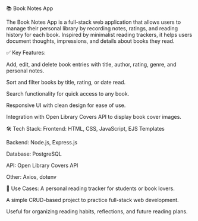 📚 Book Notes App
 
  The Book Notes App is a full-stack web application that allows users to manage their personal library by recording notes, ratings, and reading history for each book. Inspired by minimalist reading trackers, it helps users document thoughts, impressions, and details about books they read.

✅ Key Features:
 
  Add, edit, and delete book entries with title, author, rating, genre, and personal notes.

  Sort and filter books by title, rating, or date read.

  Search functionality for quick access to any book.

  Responsive UI with clean design for ease of use.

  Integration with Open Library Covers API to display book cover images.



🛠️ Tech Stack:
   Frontend: HTML, CSS, JavaScript, EJS Templates

  Backend: Node.js, Express.js

  Database: PostgreSQL

  API: Open Library Covers API

  Other: Axios, dotenv

📌 Use Cases:
  A personal reading tracker for students or book lovers.

  A simple CRUD-based project to practice full-stack web development.

 Useful for organizing reading habits, reflections, and future reading plans.

